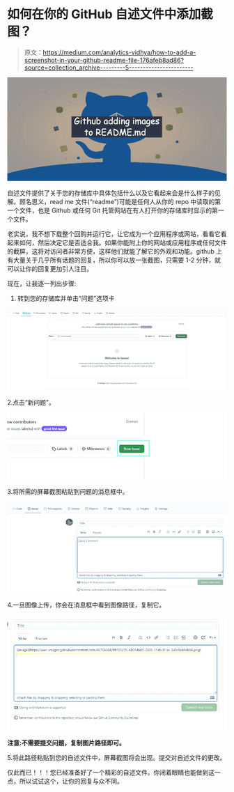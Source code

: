 # 如何在你的 GitHub 自述文件中添加截图？

> 原文：<https://medium.com/analytics-vidhya/how-to-add-a-screenshot-in-your-github-readme-file-176afeb8ad86?source=collection_archive---------5----------------------->

![](img/d0563ffe217496157129963b384476da.png)

自述文件提供了关于您的存储库中具体包括什么以及它看起来会是什么样子的见解。顾名思义，read me 文件(“readme”)可能是任何人从你的 repo 中读取的第一个文件，也是 Github 或任何 Git 托管网站在有人打开你的存储库时显示的第一个文件。

老实说，我不想下载整个回购并运行它，让它成为一个应用程序或网站，看看它看起来如何，然后决定它是否适合我。如果你能附上你的网站或应用程序或任何文件的截屏，这将对访问者非常方便，这样他们就能了解它的外观和功能。github 上有大量关于几乎所有话题的回复，所以你可以放一张截图，只需要 1-2 分钟，就可以让你的回复更加引人注目。

现在，让我逐一列出步骤:

1.  转到您的存储库并单击“问题”选项卡

![](img/7557234afaffab5455078210d233c074.png)

2.点击“新问题”。

![](img/f55baba9e07c0a77e5e0fe2a65ab82a2.png)

3.将所需的屏幕截图粘贴到问题的消息框中。

![](img/37b43e78de4ce18cc1ded027a1b4f3f2.png)

4.一旦图像上传，你会在消息框中看到图像路径，复制它。

![](img/3f79c2cdb09d880d60d910b7ec6b072c.png)

**注意:不需要提交问题，复制图片路径即可。**

5.将此路径粘贴到您的自述文件中，屏幕截图将会出现。提交对自述文件的更改。

仅此而已！！！您已经准备好了一个精彩的自述文件。你闭着眼睛也能做到这一点，所以试试这个，让你的回复与众不同。